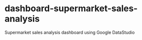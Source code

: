 # dashboard-supermarket-sales-analysis
Supermarket sales analysis dashboard using Google DataStudio
